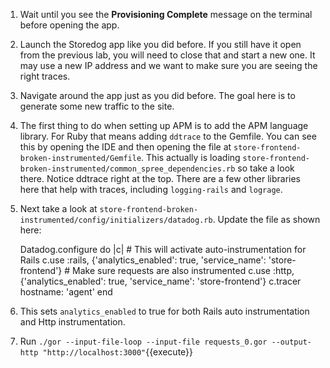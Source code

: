 1.  Wait until you see the **Provisioning Complete** message on the terminal before opening the app. 
1.  Launch the Storedog app like you did before. If you still have it open from the previous lab, you will need to close that and start a new one. It may use a new IP address and we want to make sure you are seeing the right traces.
2.  Navigate around the app just as you did before. The goal here is to generate some new traffic to the site.
3.  The first thing to do when setting up APM is to add the APM language library. For Ruby that means adding `ddtrace` to the Gemfile. You can see this by opening the IDE and then opening the file at `store-frontend-broken-instrumented/Gemfile`. This actually is loading `store-frontend-broken-instrumented/common_spree_dependencies.rb` so take a look there. Notice ddtrace right at the top. There are a few other libraries here that help with traces, including `logging-rails` and `lograge`.
4.  Next take a look at `store-frontend-broken-instrumented/config/initializers/datadog.rb`. Update the file as shown here:
      
      Datadog.configure do |c|
        # This will activate auto-instrumentation for Rails
        c.use :rails, {'analytics_enabled': true, 'service_name': 'store-frontend'}
        # Make sure requests are also instrumented
        c.use :http, {'analytics_enabled': true, 'service_name': 'store-frontend'}
        c.tracer hostname: 'agent'
      end
      
5.  This sets `analytics_enabled` to true for both Rails auto instrumentation and Http instrumentation. 
6.  Run `./gor --input-file-loop --input-file requests_0.gor --output-http "http://localhost:3000"`{{execute}}